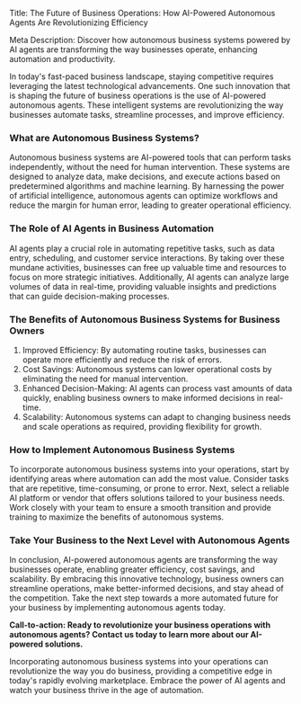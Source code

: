 Title: The Future of Business Operations: How AI-Powered Autonomous Agents Are Revolutionizing Efficiency

Meta Description: Discover how autonomous business systems powered by AI agents are transforming the way businesses operate, enhancing automation and productivity.

In today's fast-paced business landscape, staying competitive requires leveraging the latest technological advancements. One such innovation that is shaping the future of business operations is the use of AI-powered autonomous agents. These intelligent systems are revolutionizing the way businesses automate tasks, streamline processes, and improve efficiency. 

### What are Autonomous Business Systems?

Autonomous business systems are AI-powered tools that can perform tasks independently, without the need for human intervention. These systems are designed to analyze data, make decisions, and execute actions based on predetermined algorithms and machine learning. By harnessing the power of artificial intelligence, autonomous agents can optimize workflows and reduce the margin for human error, leading to greater operational efficiency.

### The Role of AI Agents in Business Automation

AI agents play a crucial role in automating repetitive tasks, such as data entry, scheduling, and customer service interactions. By taking over these mundane activities, businesses can free up valuable time and resources to focus on more strategic initiatives. Additionally, AI agents can analyze large volumes of data in real-time, providing valuable insights and predictions that can guide decision-making processes.

### The Benefits of Autonomous Business Systems for Business Owners

1. Improved Efficiency: By automating routine tasks, businesses can operate more efficiently and reduce the risk of errors.
2. Cost Savings: Autonomous systems can lower operational costs by eliminating the need for manual intervention.
3. Enhanced Decision-Making: AI agents can process vast amounts of data quickly, enabling business owners to make informed decisions in real-time.
4. Scalability: Autonomous systems can adapt to changing business needs and scale operations as required, providing flexibility for growth.

### How to Implement Autonomous Business Systems

To incorporate autonomous business systems into your operations, start by identifying areas where automation can add the most value. Consider tasks that are repetitive, time-consuming, or prone to error. Next, select a reliable AI platform or vendor that offers solutions tailored to your business needs. Work closely with your team to ensure a smooth transition and provide training to maximize the benefits of autonomous systems.

### Take Your Business to the Next Level with Autonomous Agents

In conclusion, AI-powered autonomous agents are transforming the way businesses operate, enabling greater efficiency, cost savings, and scalability. By embracing this innovative technology, business owners can streamline operations, make better-informed decisions, and stay ahead of the competition. Take the next step towards a more automated future for your business by implementing autonomous agents today.

**Call-to-action: Ready to revolutionize your business operations with autonomous agents? Contact us today to learn more about our AI-powered solutions.**

Incorporating autonomous business systems into your operations can revolutionize the way you do business, providing a competitive edge in today's rapidly evolving marketplace. Embrace the power of AI agents and watch your business thrive in the age of automation.